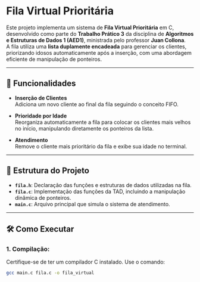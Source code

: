 # Fila Virtual Prioritária

Este projeto implementa um sistema de **Fila Virtual Prioritária** em C, desenvolvido como parte do **Trabalho Prático 3** da disciplina de **Algoritmos e Estruturas de Dados 1 (AED1)**, ministrada pelo professor **Juan Collona**.  
A fila utiliza uma **lista duplamente encadeada** para gerenciar os clientes, priorizando idosos automaticamente após a inserção, com uma abordagem eficiente de manipulação de ponteiros.

---

## 🚀 **Funcionalidades**

- **Inserção de Clientes**  
  Adiciona um novo cliente ao final da fila seguindo o conceito FIFO.  

- **Prioridade por Idade**  
  Reorganiza automaticamente a fila para colocar os clientes mais velhos no início, manipulando diretamente os ponteiros da lista.  

- **Atendimento**  
  Remove o cliente mais prioritário da fila e exibe sua idade no terminal.  

---

## 📂 **Estrutura do Projeto**

- **`fila.h`**: Declaração das funções e estruturas de dados utilizadas na fila.  
- **`fila.c`**: Implementação das funções da TAD, incluindo a manipulação dinâmica de ponteiros.  
- **`main.c`**: Arquivo principal que simula o sistema de atendimento.  

---

## 🛠 **Como Executar**

### 1. Compilação:
Certifique-se de ter um compilador C instalado. Use o comando:  
```bash
gcc main.c fila.c -o fila_virtual
